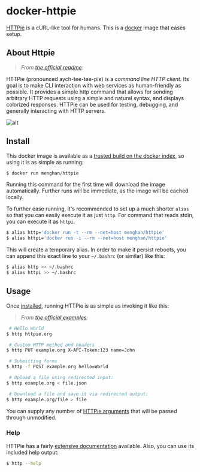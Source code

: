 # docker-httpie

[HTTPie](http://httpie.org) is a cURL-like tool for humans.
This is a [docker](https://www.docker.io) image that eases setup.

## About Httpie

> *From [the official readme](https://github.com/jakubroztocil/httpie#readme):*

HTTPie (pronounced aych-tee-tee-pie) is a *command line HTTP client*.
Its goal is to make CLI interaction with web services as human-friendly as possible.
It provides a simple http command that allows for sending arbitrary HTTP requests using a simple and natural syntax,
and displays colorized responses. HTTPie can be used for testing, debugging, and generally interacting with HTTP servers.

![alt](https://github.com/jakubroztocil/httpie/raw/master/httpie.png)

## Install

This docker image is available as a [trusted build on the docker index](https://registry.hub.docker.com/u/menghan/httpie/),
so using it is as simple as running:

```bash
$ docker run menghan/httpie
```

Running this command for the first time will download the image automatically.
Further runs will be immediate, as the image will be cached locally.

To further ease running, it's recommended to set up a much shorter `alias`
so that you can easily execute it as just `http`.  For command that reads
stdin, you can execute it as `httpi`.

```bash
$ alias http='docker run -t --rm --net=host menghan/httpie'
$ alias httpi='docker run -i --rm --net=host menghan/httpie'
```

This will create a temporary alias. In order to make it persist reboots,
you can append this exact line to your `~/.bashrc` (or similar) like this:

```bash
$ alias http >> ~/.bashrc
$ alias httpi >> ~/.bashrc
```

## Usage

Once [installed](#install), running HTTPie is as simple as invoking it like this:

> *From [the official examples](https://github.com/jakubroztocil/httpie#examples):*

```bash
 # Hello World
$ http httpie.org

 # Custom HTTP method and headers
$ http PUT example.org X-API-Token:123 name=John

 # Submitting forms
$ http -f POST example.org hello=World

 # Upload a file using redirected input:
$ http example.org < file.json

 # Download a file and save it via redirected output:
$ http example.org/file > file
```

You can supply any number of [HTTPie arguments](https://github.com/jakubroztocil/httpie#readme)
that will be passed through unmodified.

### Help

HTTPie has a fairly [extensive documentation](https://github.com/jakubroztocil/httpie#readme) available.
Also, you can use its included help output:

```bash
$ http --help
```
